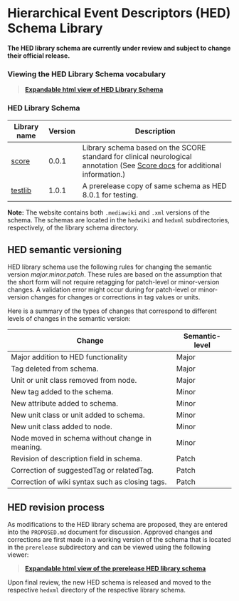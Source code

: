 # Hierarchical Event Descriptors (HED) Schema Library

**The HED library schema are currently under review and subject to change
their official release.**

### Viewing the HED Library Schema vocabulary
> [**Expandable html view of HED Library Schema**](http://www.hedtags.org/display_hed_library.html) 


### HED Library Schema

| Library name | Version | Description |
| ------------ | ------- | --------------------------- |
|  [score](./schema_libraries/score) | 0.0.1   | Library schema based on the SCORE standard for clinical neurological annotation (See [Score docs](https://hed-schema-library.readthedocs.io/en/latest/SCORE_library.html) for additional information.) |
|  [testlib](./schema_libraries/testlib) | 1.0.1   | A prerelease copy of same schema as HED 8.0.1 for testing. |

**Note:** The website contains both `.mediawiki` and `.xml` versions of the schema.
The schemas are located in the `hedwiki` and `hedxml` subdirectories, respectively,
of the library schema directory.

## HED semantic versioning

HED library schema use the following rules for
changing the semantic version *major.minor.patch*. These rules are
based on the assumption that the short form will not require retagging
for patch-level or minor-version changes. A validation error might occur
during for patch-level or minor-version changes for changes or
corrections in tag values or units. 

Here is a summary of the types of changes that correspond to different
levels of changes in the semantic version:

| Change                          | Semantic-level | 
| ---------------------------------- | -------------- |
| Major addition to HED functionality     | Major  |
| Tag deleted from schema.                | Major  |
| Unit or unit class removed from node.   | Major  |
| New tag added to the schema.            | Minor  |
| New attribute added to schema.          | Minor  |
| New unit class or unit added to schema. | Minor  |
| New unit class added to node.           | Minor  |
| Node moved in schema without change in meaning. | Minor |
| Revision of description field in schema.        | Patch   |
| Correction of suggestedTag or relatedTag.       | Patch  |
| Correction of wiki syntax such as closing tags. | Patch |

## HED revision process

As modifications to the HED library schema are proposed, they are entered into the
`PROPOSED.md` document for discussion.
Approved changes and corrections are first made in a working version of the
schema that is located in the `prerelease` subdirectory and can be viewed
using the following viewer:

> [**Expandable html view of the prerelease HED library schema**](https://www.hedtags.org/display_hed_library_prelease.html) 

Upon final review, the new HED schema is released and moved to the respective `hedxml`
directory of the respective library schema.
